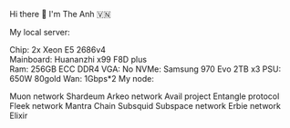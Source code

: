 Hi there 👋 I'm The Anh 🇻🇳      
                   
My local server:         
    
Chip: 2x Xeon E5 2686v4  
Mainboard: Huananzhi x99 F8D plus      
Ram: 256GB ECC DDR4 
VGA: No
NVMe: Samsung 970 Evo 2TB x3
PSU: 650W 80gold
Wan: 1Gbps*2
My node:

Muon network
Shardeum
Arkeo network
Avail project
Entangle protocol
Fleek network
Mantra Chain
Subsquid
Subspace network
Erbie network
Elixir



